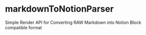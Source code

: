 # markdownToNotionParser
Simple Render API for Converting RAW Markdown into Notion Block compatible format
